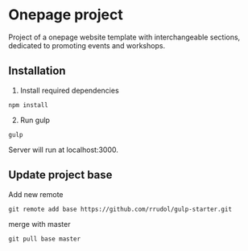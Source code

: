 Onepage project
===============

Project of a onepage website template with interchangeable sections, dedicated to promoting events and workshops.

## Installation

1. Install required dependencies
```
npm install
```

2. Run gulp
```
gulp
```

Server will run at localhost:3000.

## Update project base
Add new remote
```
git remote add base https://github.com/rrudol/gulp-starter.git
```
merge with master
```
git pull base master
```